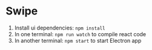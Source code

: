 # Swipe
1. Install ui dependencies: ```npm install``` </br>
2. In one terminal: ```npm run watch``` to compile react code <br/>
3. In another terminal: ```npm start``` to start Electron app
